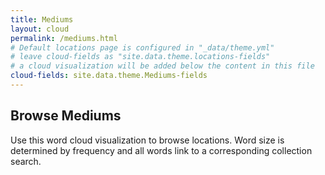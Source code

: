 ```yaml
---
title: Mediums
layout: cloud
permalink: /mediums.html
# Default locations page is configured in "_data/theme.yml"
# leave cloud-fields as "site.data.theme.locations-fields"
# a cloud visualization will be added below the content in this file
cloud-fields: site.data.theme.Mediums-fields
---
```


## Browse Mediums

Use this word cloud visualization to browse locations.
Word size is determined by frequency and all words link to a corresponding collection search.
